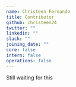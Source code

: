 ```yaml
---
name: Christeen Fernando
title: Contributor
github: christeen24
twitter: ""
linkedin: ""
slack: ""
joining_date: ""
core: false
intern: false
operations: false
---
```


Still waiting for this

